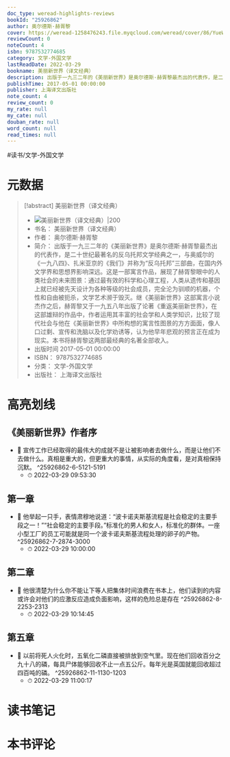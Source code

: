 ```yaml
---
doc_type: weread-highlights-reviews
bookId: "25926862"
author: 奥尔德斯·赫胥黎
cover: https://weread-1258476243.file.myqcloud.com/weread/cover/86/YueWen_25926862/t7_YueWen_25926862.jpg
reviewCount: 0
noteCount: 4
isbn: 9787532774685
category: 文学-外国文学
lastReadDate: 2022-03-29
bookname: 美丽新世界（译文经典）
description: 出版于一九三二年的《美丽新世界》是奥尔德斯·赫胥黎最杰出的代表作，是二十世纪最著名的反乌托邦文学经典之一，与奥威尔的《一九八四》、扎米亚京的《我们》并称为“反乌托邦”三部曲，在国内外文学界和思想界影响深远。这是一部寓言作品，展现了赫胥黎眼中的人类社会的未来图景：通过最有效的科学和心理工程，人类从遗传和基因上就已经被先天设计为各种等级的社会成员，完全沦为驯顺的机器，个性和自由被扼杀，文学艺术濒于毁灭。继《美丽新世界》这部寓言小说杰作之后，赫胥黎又于一九五八年出版了论著《重返美丽新世界》，在这部雄辩的作品中，作者运用其丰富的社会学和人类学知识，比较了现代社会与他在《美丽新世界》中所构想的寓言性图景的方方面面，像人口过剩、宣传和洗脑以及化学劝诱等，认为他早年悲观的预言正在成为现实。本书将赫胥黎这两部最经典的名著全部收入。
publishTime: 2017-05-01 00:00:00
publisher: 上海译文出版社
note_count: 4
review_count: 0
my_rate: null
my_cate: null
douban_rate: null
word_count: null
read_times: null
---
```


#读书/文学-外国文学

# 元数据
> [!abstract] 美丽新世界（译文经典）
> - ![ 美丽新世界（译文经典）|200](https://weread-1258476243.file.myqcloud.com/weread/cover/86/YueWen_25926862/t7_YueWen_25926862.jpg)
> - 书名： 美丽新世界（译文经典）
> - 作者： 奥尔德斯·赫胥黎
> - 简介： 出版于一九三二年的《美丽新世界》是奥尔德斯·赫胥黎最杰出的代表作，是二十世纪最著名的反乌托邦文学经典之一，与奥威尔的《一九八四》、扎米亚京的《我们》并称为“反乌托邦”三部曲，在国内外文学界和思想界影响深远。这是一部寓言作品，展现了赫胥黎眼中的人类社会的未来图景：通过最有效的科学和心理工程，人类从遗传和基因上就已经被先天设计为各种等级的社会成员，完全沦为驯顺的机器，个性和自由被扼杀，文学艺术濒于毁灭。继《美丽新世界》这部寓言小说杰作之后，赫胥黎又于一九五八年出版了论著《重返美丽新世界》，在这部雄辩的作品中，作者运用其丰富的社会学和人类学知识，比较了现代社会与他在《美丽新世界》中所构想的寓言性图景的方方面面，像人口过剩、宣传和洗脑以及化学劝诱等，认为他早年悲观的预言正在成为现实。本书将赫胥黎这两部最经典的名著全部收入。
> - 出版时间 2017-05-01 00:00:00
> - ISBN： 9787532774685
> - 分类： 文学-外国文学
> - 出版社： 上海译文出版社

# 高亮划线

## 《美丽新世界》作者序


- 📌 宣传工作已经取得的最伟大的成就不是让被影响者去做什么，而是让他们不去做什么。真相是重大的，但更重大的事情，从实际的角度看，是对真相保持沉默。 ^25926862-6-5121-5191
    - ⏱ 2022-03-29 09:53:30 
## 第一章


- 📌 他举起一只手，表情肃穆地说道：“波卡诺夫斯基流程是社会稳定的主要手段之一！”“社会稳定的主要手段。”标准化的男人和女人，标准化的群体。一座小型工厂的员工可能就是同一个波卡诺夫斯基流程处理的卵子的产物。 ^25926862-7-2874-3000
    - ⏱ 2022-03-29 10:00:00 
## 第二章


- 📌 他很清楚为什么你不能让下等人把集体时间浪费在书本上，他们读到的内容或许会对他们的应激反应造成负面影响，这样的危险总是存在 ^25926862-8-2253-2313
    - ⏱ 2022-03-29 10:14:45 
## 第五章


- 📌 以前将死人火化时，五氧化二磷直接被排放到空气里。现在他们回收百分之九十八的磷，每具尸体能够回收不止一点五公斤。每年光是英国就能回收超过四百吨的磷。 ^25926862-11-1130-1203
    - ⏱ 2022-03-29 11:00:17 
# 读书笔记

# 本书评论
